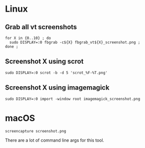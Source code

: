 # Linux

## Grab all vt screenshots

```
for X in {0..10} ; do
  sudo DISPLAY=:0 fbgrab -c${X} fbgrab_vt${X}_screenshot.png ;
done ;
```

## Screenshot X using scrot

```
sudo DISPLAY=:0 scrot -b -d 5 'scrot_%F-%T.png'
```

## Screenshot X using imagemagick

```
sudo DISPLAY=:0 import -window root imagemagick_screenshot.png
```

# macOS

```
screencapture screenshot.png
```

There are a lot of command line args for this tool.
